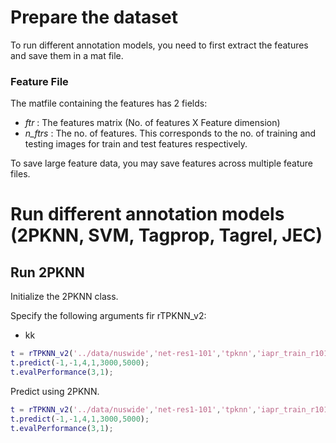 # Prepare the dataset

To run different annotation models, you need to first extract the features and save them in a mat file. 

### Feature File
The matfile containing the features has 2 fields: 
- _ftr_ : The features matrix (No. of features X Feature dimension)
- _n_ftrs_ : The no. of features. This corresponds to the no. of training and testing images for train and test features respectively.

To save large feature data, you may save features across multiple feature files.

# Run different annotation models (2PKNN, SVM, Tagprop, Tagrel, JEC)

## Run 2PKNN
 
 Initialize the 2PKNN class.

Specify the following arguments fir rTPKNN_v2:
- kk

 ```matlab
t = rTPKNN_v2('../data/nuswide','net-res1-101','tpknn','iapr_train_r101.mat','iapr_test_r101.mat','iapr_train_annot.txt','iapr_test_annot.txt','iapr_train_r101_model.mat','iapr_test_r101_pred.mat');
t.predict(-1,-1,4,1,3000,5000);
t.evalPerformance(3,1);
```
Predict using 2PKNN.


 ```matlab
t = rTPKNN_v2('../data/nuswide','net-res1-101','tpknn','iapr_train_r101.mat','iapr_test_r101.mat','iapr_train_annot.txt','iapr_test_annot.txt','iapr_train_r101_model.mat','iapr_test_r101_pred.mat');
t.predict(-1,-1,4,1,3000,5000);
t.evalPerformance(3,1);
```

